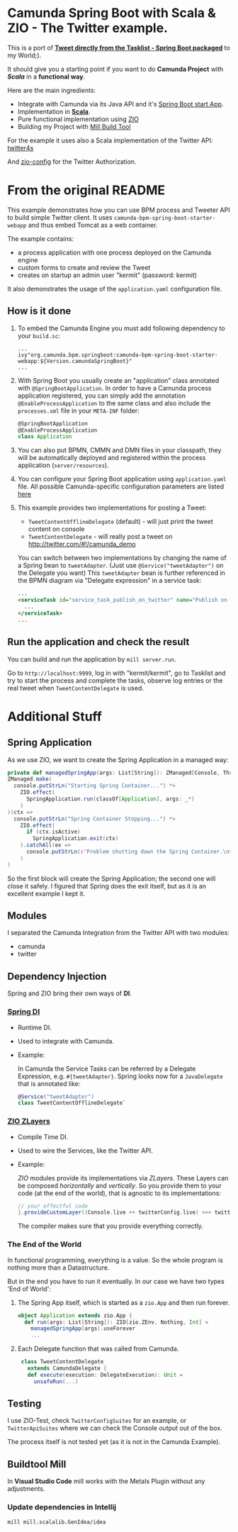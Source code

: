 # Camunda Spring Boot with Scala & ZIO - The Twitter example.

This is a port of [**Tweet directly from the Tasklist - Spring Boot packaged**](https://github.com/camunda/camunda-bpm-examples/tree/master/spring-boot-starter/example-twitter)
to my World;).

It should give you a starting point if you want to do 
**Camunda Project** with _**Scala**_ in a **functional way**.

Here are the main ingredients:
* Integrate with Camunda via its Java API and it's 
[Spring Boot start App](https://github.com/camunda/camunda-bpm-spring-boot-starter).
* Implementation in [**Scala**](https://www.scala-lang.org).
* Pure functional implementation using [ZIO](https://zio.dev)
* Building my Project with [Mill Build Tool](http://www.lihaoyi.com/mill/)

For the example it uses also a Scala implementation of the Twitter API:
[twitter4s](https://github.com/DanielaSfregola/twitter4s)

And [zio-config](https://zio.github.io/zio-config/) for the Twitter Authorization.

# From the original README
This example demonstrates how you can use BPM process and Tweeter API to build simple Twitter client. 
It uses `camunda-bpm-spring-boot-starter-webapp` and thus embed Tomcat as a web container.

The example contains:
- a process application with one process deployed on the Camunda engine
- custom forms to create and review the Tweet
- creates on startup an admin user "kermit" (password: kermit)

It also demonstrates the usage of the `application.yaml` configuration file.

## How is it done

1. To embed the Camunda Engine you must add following dependency to your `build.sc`:
   
    ```
    ...
    ivy"org.camunda.bpm.springboot:camunda-bpm-spring-boot-starter-webapp:${Version.camundaSpringBoot}"
    ...
    ```

2. With Spring Boot you usually create an "application" class annotated with `@SpringBootApplication`. In order to have a Camunda process application
registered, you can simply add the annotation `@EnableProcessApplication` to the same class and also include the `processes.xml` file in your `META-INF` folder:

    ```scala
    @SpringBootApplication
    @EnableProcessApplication
    class Application
    ```

3. You can also put BPMN, CMMN and DMN files in your classpath, they will be automatically deployed and registered within the process application (`server/resources`).

4. You can configure your Spring Boot application using `application.yaml` file. All possible Camunda-specific configuration parameters are listed [here](https://stage.docs.camunda.org/manual/7.12/user-guide/spring-boot-integration/configuration/)

5. This example provides two implementations for posting a Tweet:
   * `TweetContentOfflineDelegate` (default) - will just print the tweet content on console
   * `TweetContentDelegate` - will really post a tweet on http://twitter.com/#!/camunda_demo

   You can switch between two implementations by changing the name of a Spring bean to `tweetAdapter`. 
  (Just use `@Service("tweetAdapter")` on the Delegate you want)
  This `tweetAdapter` bean is further referenced in 
  the BPMN diagram via "Delegate expression" in a service task:

    ```xml
    ...
    <serviceTask id="service_task_publish_on_twitter" name="Publish on Twitter" camunda:delegateExpression="#{tweetAdapter}">
      ...
    </serviceTask>
    ...
    ```
   
## Run the application and check the result

You can build and run the application by `mill server.run`.

Go to `http://localhost:9999`, log in with "kermit/kermit", go to Tasklist and try to start the process and complete the tasks, observe log entries 
or the real tweet when `TweetContentDelegate` is used.

# Additional Stuff

## Spring Application
As we use ZIO, we want to create the Spring Application in a managed way:
```scala
private def managedSpringApp(args: List[String]): ZManaged[Console, Throwable, ConfigurableApplicationContext] =
ZManaged.make(
  console.putStrLn("Starting Spring Container...") *>
    ZIO.effect(
      SpringApplication.run(classOf[Application], args: _*)
    )
)(ctx =>
  console.putStrLn("Spring Container Stopping...") *>
    ZIO.effect(
      if (ctx.isActive)
        SpringApplication.exit(ctx)
    ).catchAll(ex =>
      console.putStrLn(s"Problem shutting down the Spring Container.\n${ex.getMessage}")
    )
)
```
So the first block will create the Spring Application; the second one will close it safely.
I figured that Spring does the exit itself, but as it is an excellent example I kept it.

## Modules
I separated the Camunda Integration from the Twitter API with two modules:
* camunda
* twitter

## Dependency Injection
Spring and ZIO bring their own ways of **DI**. 
### [Spring DI](https://www.springboottutorial.com/spring-framework-dependency-injection-inversion-of-control)
* Runtime DI.
* Used to integrate with Camunda.
* Example: 

  In Camunda the Service Tasks can be referred by a Delegate Expression, e.g. `#{tweetAdapter}`.
  Spring looks now for a `JavaDelegate` that is annotated like:
  
  ```scala
  @Service("tweetAdapter")
  class TweetContentOfflineDelegate`
  ```

### [ZIO ZLayers](https://zio.dev/docs/howto/howto_use_layers)
* Compile Time DI.
* Used to wire the Services, like the Twitter API.
* Example:
 
  _ZIO_ modules provide its implementations via _ZLayers_.
  These Layers can be composed _horizontally_ and _vertically_. 
  So you provide them to your code (at the end of the world), 
  that is agnostic to its implementations:
  
  ```scala
  // your effectful code
  }.provideCustomLayer((Console.live ++ twitterConfig.live) >>> twitterApi.live)
  ```
  The compiler makes sure that you provide everything correctly.

### The End of the World
In functional programming, everything is a value. 
So the whole program is nothing more than a Datastructure.

But in the end you have to run it eventually. In our case we have two types 'End of World':
1. The Spring App itself, which is started as a `zio.App` and then run forever.
   
   ```scala
   object Application extends zio.App {
     def run(args: List[String]): ZIO[zio.ZEnv, Nothing, Int] =
       managedSpringApp(args).useForever
       ...
   ```
2. Each Delegate function that was called from Camunda.

   ```scala
    class TweetContentDelegate
      extends CamundaDelegate {
      def execute(execution: DelegateExecution): Unit =
        unsafeRun(...)
   ```
   
## Testing
I use ZIO-Test, check `TwitterConfigSuites` for an example, or `TwitterApiSuites` where we can check the Console output out of the box. 

The process itself is not tested yet (as it is not in the Camunda Example).

## Buildtool Mill
In **Visual Studio Code** mill works with the Metals Plugin without any adjustments.

### Update dependencies in Intellij

    mill mill.scalalib.GenIdea/idea